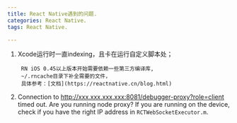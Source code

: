 ```yaml
---
title: React Native遇到的问题.  
categories: React Native.  
tags: React Native.  

---
```


1. Xcode运行时一直indexing，且卡在运行自定义脚本处；
		
		RN iOS 0.45以上版本开始需要依赖一些第三方编译库, 
		~/.rncache目录下补全需要的文件，
		具体参考：[文档](https://reactnative.cn/blog.html)

2. Connection to http://xxx.xxx.xxx.xxx:8081/debugger-proxy?role=client timed out. Are you running node proxy? If you are running on the device, check if you have the right IP address in `RCTWebSocketExecutor.m`.

		
